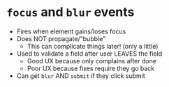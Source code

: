 # `focus` and `blur` events

- Fires when element gains/loses focus
- Does NOT propagate/"bubble"
  - This can complicate things later! (only a little)
- Used to validate a field after user LEAVES the field
  - Good UX because only complains after done
  - Poor UX because fixes require they go back
- Can get `blur` AND `submit` if they click submit
